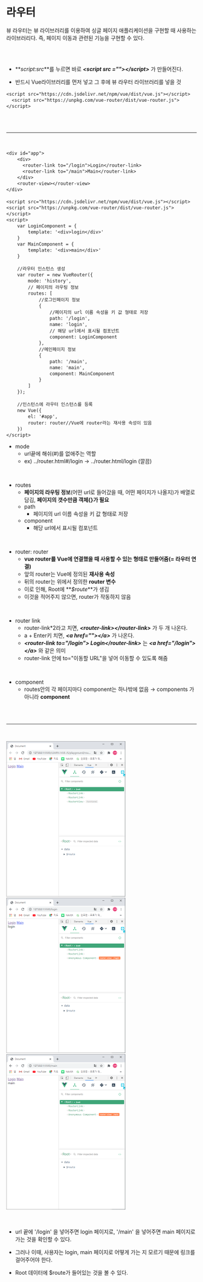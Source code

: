 # 라우터

뷰 라우터는 뷰 라이브러리를 이용하여 싱글 페이지 애플리케이션을 구현할 때 사용하는 라이브러리다. 즉, 페이지 이동과 관련된 기능을 구현할 수 있다.

<br><br>

+ **_script:src_**를 누르면 바로 **_\<script src ="">\</script>_** 가 만들어진다.

+ 반드시 Vue라이브러리를 먼저 넣고 그 후에 뷰 라우터 라이브러리를 넣을 것

```vue
<script src="https://cdn.jsdelivr.net/npm/vue/dist/vue.js"></script>
  <script src="https://unpkg.com/vue-router/dist/vue-router.js"></script>
```

<br><br>

-----

<br>

```vue
<div id="app">
    <div>
      <router-link to="/login">Login</router-link>
      <router-link to="/main">Main</router-link>
    </div>
    <router-view></router-view>
</div>

<script src="https://cdn.jsdelivr.net/npm/vue/dist/vue.js"></script>
<script src="https://unpkg.com/vue-router/dist/vue-router.js"></script>
<script>
    var LoginComponent = {
        template: '<div>login</div>'
    }
    var MainComponent = {
        template: '<div>main</div>'
    }

    //라우터 인스턴스 생성
    var router = new VueRouter({
        mode: 'history',
        // 페이지의 라우팅 정보
        routes: [
            //로그인페이지 정보  
            {
                //페이지의 url 이름 속성을 키 값 형태로 저장
                path: '/login',
                name: 'login',
                // 해당 url에서 표시될 컴포넌트
                component: LoginComponent
            },
            //메인페이지 정보
            {
                path: '/main',
                name: 'main',
                component: MainComponent
            }
        ]
    });

    //인스턴스에 라우터 인스턴스를 등록
    new Vue({
        el: '#app',
        router: router//Vue에 router라는 재사용 속성이 있음
    })
</script>
```



+ mode
  + url끝에 해쉬(#)를 없애주는 역할
  + ex) ../router.html#/login → ../router.html/login (깔끔)

<br>

+ routes
  + **페이지의 라우팅 정보**(어떤 url로 들어갔을 때, 어떤 페이지가 나올지)가 배열로 담김, **페이지의 갯수만큼 객체{}가 필요**
  + path 
    + 페이지의 url 이름 속성을 키 값 형태로 저장
  + component
    + 해당 url에서 표시될 컴포넌트

<br>

+ router: router
  + **vue router를 Vue에 연결했을 때 사용할 수 있는 형태로 만들어줌(= 라우터 연결)**
  + 앞의 router는 Vue에 정의된 **재사용 속성**
  + 뒤의 router는 위에서 정의한 **router 변수**
  + 이로 인해, Root에 **_$route_**가 생김
  + 이것을 적어주지 않으면, router가 작동하지 않음

<br>

+ router link
  + router-link*2라고 치면, **_\<router-link>\</router-link>_** 가 두 개 나온다.
  + a + Enter키 치면, **_\<a href="">\</a>_** 가 나온다.
  + **_\<router-link to="/login"> Login\</router-link>_** 는 **_\<a href="/login">\</a>_** 와 같은 의미
  + router-link 안에 to="이동할 URL"을 넣어 이동할 수 있도록 해줌

<br>

+ component
  + routes안의 각 페이지마다 component는 하나밖에 없음 → components 가 아니라 **component**

<br><br>

-----

<br>

<img src="./캡처19.PNG" alt="캡처19" style="zoom:50%;" /><img src="./캡처20.PNG" alt="캡처20" style="zoom:50%;" /><img src="./캡처21.PNG" alt="캡처21" style="zoom:50%;" />

<br>

+ url 끝에 '/login' 을 넣어주면 login 페이지로, '/main' 을 넣어주면 main 페이지로 가는 것을 확인할 수 있다.
+ 그러나 이때, 사용자는 login, main 페이지로 어떻게 가는 지 모르기 때문에 링크를 걸어주어야 한다.

+ Root 데이터에 $route가 들어있는 것을 볼 수 있다.